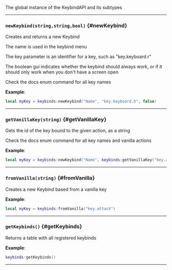 The global instance of the KeybindAPI and its subtypes

---

### `newKeybind(string,string,bool)` {#newKeybind}

Creates and returns a new Keybind

The name is used in the keybind menu

The key parameter is an identifier for a key, such as "key.keyboard.r"

The boolean gui indicates whether the keybind should always work, or if it should only work when you don't have a screen open

Check the docs enum command for all key names

**Example**:

```lua
local myKey = keybinds:newKeybind("Name", "key.keyboard.h", false)
```

---

### `getVanillaKey(string)` {#getVanillaKey}

Gets the id of the key bound to the given action, as a string

Check the docs enum command for all key names and vanilla actions

**Example**:

```lua
local myKey = keybinds:newKeybind("Name", keybinds:getVanillaKey("key.attack"), false)
```

---

### `fromVanilla(string)` {#fromVanilla}

Creates a new Keybind based from a vanilla key

**Example**:

```lua
local myKey = keybinds:fromVanilla("key.attack")
```

---

### `getKeybinds()` {#getKeybinds}

Returns a table with all registered keybinds

**Example**:

```lua
keybinds:getKeybinds()
```

---
